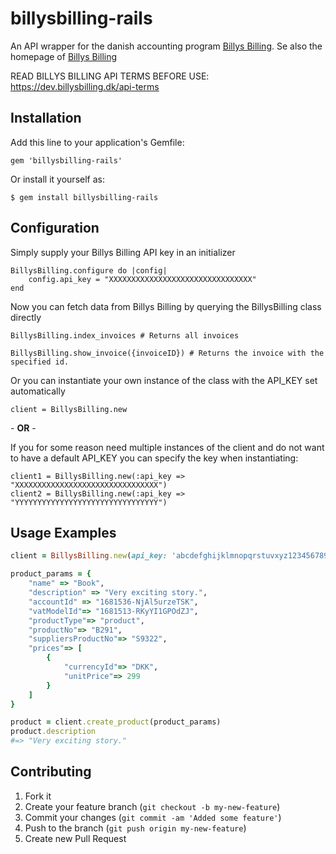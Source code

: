 # billysbilling-rails

An API wrapper for the danish accounting program [Billys Billing](https://dev.billysbilling.dk/api). Se also the homepage of [Billys Billing ](https://billysbilling.dk/)

READ BILLYS BILLING API TERMS BEFORE USE: https://dev.billysbilling.dk/api-terms

## Installation

Add this line to your application's Gemfile:

    gem 'billysbilling-rails'


Or install it yourself as:

    $ gem install billysbilling-rails
   
## Configuration

Simply supply your Billys Billing API key in an initializer

    BillysBilling.configure do |config|
    	config.api_key = "XXXXXXXXXXXXXXXXXXXXXXXXXXXXXXXX"
    end
    
Now you can fetch data from Billys Billing by querying the BillysBilling class directly

	BillysBilling.index_invoices # Returns all invoices
	
	BillysBilling.show_invoice({invoiceID}) # Returns the invoice with the specified id.
	
Or you can instantiate your own instance of the class with the API_KEY set automatically

	client = BillysBilling.new
	
\- **OR** -


If you for some reason need multiple instances of the client and do not want to have a default API_KEY you can specify the key when instantiating:

	client1 = BillysBilling.new(:api_key => "XXXXXXXXXXXXXXXXXXXXXXXXXXXXXXXX")
	client2 = BillysBilling.new(:api_key => "YYYYYYYYYYYYYYYYYYYYYYYYYYYYYYYY")
	
## Usage Examples

```ruby
client = BillysBilling.new(api_key: 'abcdefghijklmnopqrstuvxyz123456789')

product_params = {
    "name" => "Book",
    "description" => "Very exciting story.",
    "accountId" => "1681536-NjAl5urzeTSK",
    "vatModelId"=> "1681513-RKyYI1GPOdZJ",
    "productType"=> "product",
    "productNo"=> "B291",
    "suppliersProductNo"=> "S9322",
    "prices"=> [
        {
            "currencyId"=> "DKK",
            "unitPrice"=> 299
        }
    ]
}

product = client.create_product(product_params)
product.description
#=> "Very exciting story."
```

## Contributing

1. Fork it
2. Create your feature branch (`git checkout -b my-new-feature`)
3. Commit your changes (`git commit -am 'Added some feature'`)
4. Push to the branch (`git push origin my-new-feature`)
5. Create new Pull Request
